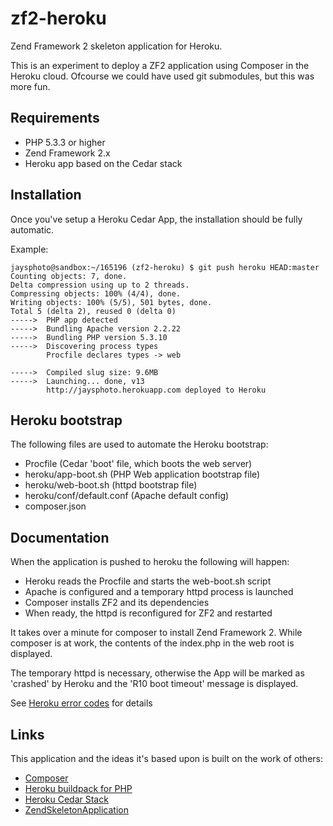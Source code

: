 zf2-heroku
==========

Zend Framework 2 skeleton application for Heroku.

This is an experiment to deploy a ZF2 application using Composer in the 
Heroku cloud. Ofcourse we could have used git submodules, but this was more fun.

Requirements
------------

* PHP 5.3.3 or higher
* Zend Framework 2.x
* Heroku app based on the Cedar stack

Installation
------------

Once you've setup a Heroku Cedar App, the installation should be fully
automatic.

Example:

    jaysphoto@sandbox:~/165196 (zf2-heroku) $ git push heroku HEAD:master                                                                                                                                                                           
    Counting objects: 7, done.                                                                                                                                                                                                                      
    Delta compression using up to 2 threads.                                                                                                                                                                                                        
    Compressing objects: 100% (4/4), done.                                                                                                                                                                                                          
    Writing objects: 100% (5/5), 501 bytes, done.                                                                                                                                                                                                   
    Total 5 (delta 2), reused 0 (delta 0)                                                                                                                                                                                                           
    ----->  PHP app detected                                                                                                                                                                                                                         
    ----->  Bundling Apache version 2.2.22                                                                                                                                                                                                           
    ----->  Bundling PHP version 5.3.10                                                                                                                                                                                                              
    ----->  Discovering process types                                                                                                                                                                                                                
            Procfile declares types -> web                                                                                                                                                                                                           
    
    ----->  Compiled slug size: 9.6MB                                                                                                                                                                                                                
    ----->  Launching... done, v13                                                                                                                                                                                                                   
            http://jaysphoto.herokuapp.com deployed to Heroku

Heroku bootstrap
----------------

The following files are used to automate the Heroku bootstrap:

* Procfile (Cedar 'boot' file, which boots the web server)
* heroku/app-boot.sh (PHP Web application bootstrap file)
* heroku/web-boot.sh (httpd bootstrap file)
* heroku/conf/default.conf (Apache default config)
* composer.json

Documentation
-------------

When the application is pushed to heroku the following will happen:
* Heroku reads the Procfile and starts the web-boot.sh script
* Apache is configured and a temporary httpd process is launched
* Composer installs ZF2 and its dependencies
* When ready, the httpd is reconfigured for ZF2 and restarted

It takes over a minute for composer to install Zend Framework 2. While composer 
is at work, the contents of the index.php in the web root is displayed.

The temporary httpd is necessary, otherwise the App will be marked as 'crashed'
by Heroku and the 'R10 boot timeout' message is displayed.

See [Heroku error codes](https://devcenter.heroku.com/articles/error-codes#r10-boot-timeout) for details

Links
-----

This application and the ideas it's based upon is built on the work of others:

* [Composer](http://getcomposer.org/)
* [Heroku buildpack for PHP](https://github.com/heroku/heroku-buildpack-php)
* [Heroku Cedar Stack](https://devcenter.heroku.com/articles/cedar)
* [ZendSkeletonApplication](https://github.com/zendframework/ZendSkeletonApplication)
